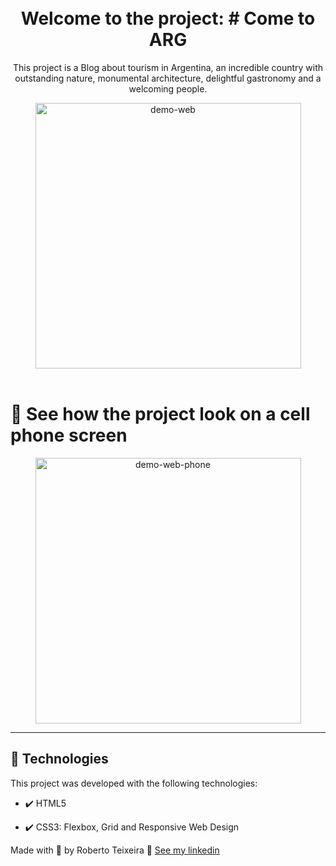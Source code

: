 <h1 align="center">
<br>
  Welcome to the project: # Come to ARG
<br>
</h1>

<p align="center">This project is a Blog about tourism in Argentina, an incredible country with outstanding nature, monumental architecture, delightful gastronomy and a welcoming people.</p>

<div align="center" >
  <img src="./Gif/Web.gif" alt="demo-web" height="425">
</div>

<br>

# 📲 See how the project look on a cell phone screen

<div align="center" >
  <img src="./Gif/Phone.gif" alt="demo-web-phone" height="425">
</div>

---

## 🚀 Technologies

This project was developed with the following technologies:

- ✔️ HTML5

- ✔️ CSS3: Flexbox, Grid and Responsive Web Design

Made with 💜 by Roberto Teixeira 👋 [See my linkedin](https://www.linkedin.com/in/roberto-teixeira-developer/)
